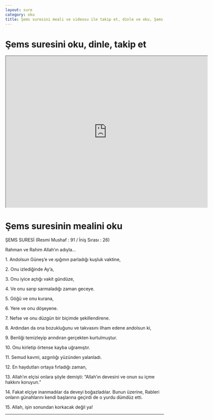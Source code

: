 ```yaml
---
layout: sure
category: oku
title: Şems suresini meali ve videosu ile takip et, dinle ve oku, Şems dinle, Şems meali.
---
```


<div class="container">
  <div class="row">
    <div class="col-lg-12">
      <h1>Şems suresini oku, dinle, takip et</h1>
      <div class="div-youtube-embed">
        <iframe width="640" height="480" src="https://www.youtube.com/embed/http://">frameborder="0" allowfullscreen></iframe>
      </div>
    </div>
  </div>

  <div class="row">
    <div class="col-lg-12">
      <h1>Şems suresinin mealini oku</h1>
      <div><p></p><p></p><p>ŞEMS SURESİ (Resmi Mushaf : 91 / İniş Sırası : 26)</p><p>Rahman ve Rahim Allah’ın adıyla…</p><p></p><p></p><p>1. Andolsun Güneş’e ve ışığının parladığı kuşluk vaktine,</p><p></p><p></p><p>2. Onu izlediğinde Ay’a,</p><p></p><p></p><p>3. Onu iyice açtığı vakit gündüze,</p><p></p><p></p><p>4. Ve onu sarıp sarmaladığı zaman geceye.</p><p></p><p></p><p>5. Göğü ve onu kurana,</p><p></p><p></p><p>6. Yere ve onu döşeyene.</p><p></p><p></p><p>7. Nefse ve onu düzgün bir biçimde şekillendirene.</p><p></p><p></p><p>8. Ardından da ona bozukluğunu ve takvasını ilham edene andolsun ki,</p><p></p><p></p><p>9. Benliği temizleyip arındıran gerçekten kurtulmuştur.</p><p></p><p></p><p>10. Onu kirletip örtense kayba uğramıştır.</p><p></p><p></p><p>11. Semud kavmi, azgınlığı yüzünden yalanladı.</p><p></p><p></p><p>12. En haydutları ortaya fırladığı zaman,</p><p></p><p></p><p>13. Allah’ın elçisi onlara şöyle demişti: “Allah’ın devesini ve onun su içme hakkını koruyun.”</p><p></p><p></p><p>14. Fakat elçiye inanmadılar da deveyi boğazladılar. Bunun üzerine, Rableri onların günahlarını kendi başlarına geçirdi de o yurdu dümdüz etti.</p><p></p><p></p><p>15. Allah, işin sonundan korkacak değil ya!</p><p>  </p><p></p><p>  </p><p></p><p>  </p><p></p><p></p><p></p></div>
    </div>
  </div>
</div>
<hr />